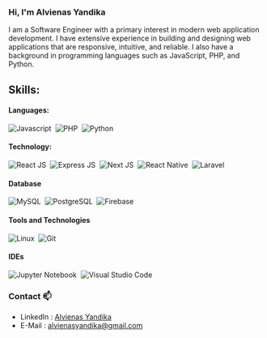 ### Hi, I'm Alvienas Yandika 
I am a Software Engineer with a primary interest in modern web application development. I have extensive experience in building and designing web applications that are responsive, intuitive, and reliable. I also have a background in programming languages such as JavaScript, PHP, and Python.


## Skills:

#### Languages:

![Javascript](https://img.shields.io/badge/Javascript-FCC624?style=for-the-badge&logo=javascript&logoColor=white)&nbsp;
![PHP](https://img.shields.io/badge/Php-%8f14b8?style=for-the-badge&logo=php&logoColor=white)&nbsp;
![Python](https://img.shields.io/badge/Python-3776AB?style=for-the-badge&logo=python&logoColor=white)&nbsp;

#### Technology:

![React JS](https://img.shields.io/badge/React-3776AB?style=for-the-badge&logo=react&logoColor=white)&nbsp;
![Express JS](https://img.shields.io/badge/Express-%23008080?style=for-the-badge&logo=express&logoColor=white)&nbsp;
![Next JS](https://img.shields.io/badge/Nextjs-00000F?style=for-the-badge&logo=nextjs&logoColor=white)&nbsp;
![React Native](https://img.shields.io/badge/ReactNative-3776AB?style=for-the-badge&logo=react&logoColor=white)&nbsp;
![Laravel](https://img.shields.io/badge/Laravel-%23FA0F00?style=for-the-badge&logo=laravel&logoColor=white)&nbsp;

#### Database

![MySQL](https://img.shields.io/badge/MySQL-00000F?style=for-the-badge&logo=mysql&logoColor=white)&nbsp;
![PostgreSQL](https://img.shields.io/badge/PostgreSQL-316192?style=for-the-badge&logo=postgresql&logoColor=white)&nbsp;
![Firebase](https://img.shields.io/badge/Firebase-ED8B00?style=for-the-badge&logo=firebase&logoColor=white)&nbsp;

#### Tools and Technologies

![Linux](https://img.shields.io/badge/Linux-FCC624?style=for-the-badge&logo=linux&logoColor=black)&nbsp;
![Git](https://img.shields.io/badge/GIT-E44C30?style=for-the-badge&logo=git&logoColor=white)&nbsp;

#### IDEs

![Jupyter Notebook](https://img.shields.io/badge/jupyter-%23FA0F00.svg?style=for-the-badge&logo=jupyter&logoColor=white)&nbsp;
![Visual Studio Code](https://img.shields.io/badge/Visual%20Studio%20Code-0078d7.svg?style=for-the-badge&logo=visual-studio-code&logoColor=white)&nbsp;

### Contact 📫
- LinkedIn : [Alvienas Yandika]
- E-Mail : [alvienasyandika@gmail.com]

[Alvienas Yandika]: <https://www.linkedin.com/in/alvienas-yandika>
[alvienasyandika@gmail.com]: <mailto:alvienasyandika@gmail.com>


